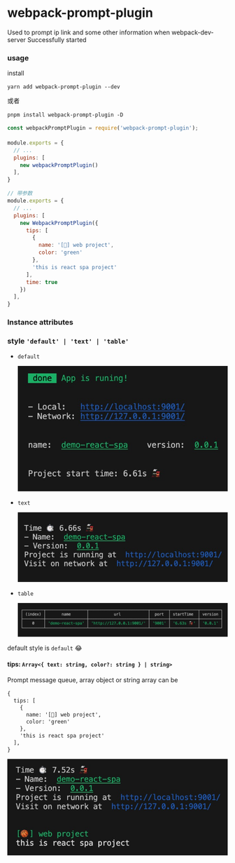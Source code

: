 # webpack-prompt-plugin

Used to prompt ip link and some other information when webpack-dev-server Successfully started

### usage

install
```code
yarn add webpack-prompt-plugin --dev
```

或者
```code
pnpm install webpack-prompt-plugin -D
```

```js
const webpackPromptPlugin = require('webpack-prompt-plugin');

module.exports = {
  // ...
  plugins: [
    new webpackPromptPlugin()
  ],
}
```

```js
// 带参数
module.exports = {
  // ...
  plugins: [
    new WebpackPromptPlugin({
      tips: [
        {
          name: '[🏀] web project',
          color: 'green'
        },
        'this is react spa project'
      ],
      time: true
    })
  ],
}
```

### Instance attributes
### style `'default' | 'text' | 'table'`
- `default`

  ![default style](./img/default.jpg)

- `text`
 
  ![text style](./img/text.jpg)

- `table`

  ![table style](./img/table.jpg)
 

default style is `default` 😂

#### tips: `Array<{ text: string, color?: string } | string>`
Prompt message queue, array object or string array can be
```code
{
  tips: [
    {
      name: '[🏀] web project',
      color: 'green'
    },
    'this is react spa project'
  ],
}
```
![tips text](./img/tips.jpg)
